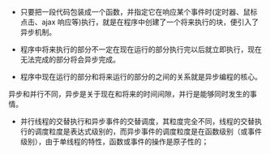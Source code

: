* 只要把一段代码包装成一个函数，并指定它在响应某个事件时(定时器、鼠标点击、ajax 响应等)执行，就是在程序中创建了一个将来执行的块，便引入了异步机制。

* 程序中将来执行的部分不一定在现在运行的部分执行完以后就立即执行，现在无法完成的部分将会异步完成。

* 程序中现在运行的部分和将来运行的部分的之间的关系就是异步编程的核心。

异步和并行不同，异步是关于现在和将来的时间间隙，并行是能够同时发生的事情。
* 并行线程的交替执行和异步事件的交替调度，其粒度完全不同，线程的交替执行的调度粒度是表达式级别的，而异步事件的调度粒度是在函数级别（或事件级别），由于单线程的特性，函数或事件的操作是原子性的；

